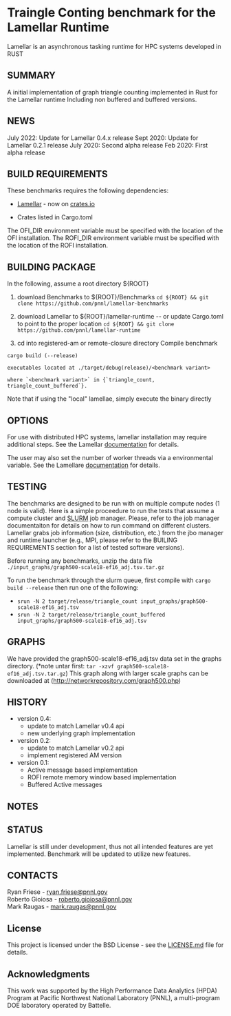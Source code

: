 Traingle Conting benchmark for the Lamellar Runtime
=================================================

Lamellar is an asynchronous tasking runtime for HPC systems developed in RUST

SUMMARY
-------

A initial implementation of graph triangle counting implemented in Rust for the Lamellar runtime
Including non buffered and buffered versions.

NEWS
----

July 2022: Update for Lamellar 0.4.x release
Sept 2020: Update for Lamellar 0.2.1 release
July 2020: Second alpha release
Feb 2020: First alpha release

BUILD REQUIREMENTS
------------------

These benchmarks requires the following dependencies:

* [Lamellar](https://github.com/pnnl/lamellar-runtime) - now on [crates.io](https://crates.io/crates/lamellar)

* Crates listed in Cargo.toml

The OFI_DIR environment variable must be specified with the location of the OFI installation.
The ROFI_DIR environment variable must be specified with the location of the ROFI installation.

BUILDING PACKAGE
----------------

In the following, assume a root directory ${ROOT}

1. download Benchmarks to ${ROOT}/Benchmarks 
    `cd ${ROOT} && git clone https://github.com/pnnl/lamellar-benchmarks`
2. download Lamellar to ${ROOT}/lamellar-runtime  -- or update Cargo.toml to point to the proper location
    `cd ${ROOT} && git clone https://github.com/pnnl/lamellar-runtime`

3. cd into registered-am or remote-closure directory Compile benchmark

`cargo build (--release)`

    executables located at ./target/debug(release)/<benchmark variant>

    where `<benchmark variant>` in {`triangle_count, triangle_count_buffered`}.


Note that if using the "local" lamellae, simply execute the binary directly

OPTIONS
-------

For use with distributed HPC systems, lamellar installation may require additional steps.  See the Lamellar [documentation](https://github.com/pnnl/lamellar-runtime#using-lamellar) for details.

The user may also set the number of worker threads via a environmental variable.  See the Lamellare [documentation](https://github.com/pnnl/lamellar-runtime#environment-variables) for details.

TESTING
-------

The benchmarks are designed to be run with on multiple compute nodes (1 node is valid). Here is a simple proceedure to run the tests that assume a compute cluster and [SLURM](https://slurm.schedmd.com) job manager. Please, refer to the job manager documentaiton for details on how to run command on different clusters. Lamellar grabs job information (size, distribution, etc.) from the jbo manager and runtime launcher (e.g., MPI, please refer to the BUILING REQUIREMENTS section for a list of tested software versions).

Before running any benchmarks, unzip the data file `./input_graphs/graph500-scale18-ef16_adj.tsv.tar.gz`

To run the benchmark through the slurm queue, first compile with `cargo build --release` then run one of the following:
- `srun -N 2 target/release/triangle_count input_graphs/graph500-scale18-ef16_adj.tsv`
- `srun -N 2 target/release/triangle_count_buffered input_graphs/graph500-scale18-ef16_adj.tsv`

GRAPHS
------

We have provided the graph500-scale18-ef16_adj.tsv data set in the graphs directory.
(*note untar first: `tar -xzvf graph500-scale18-ef16_adj.tsv.tar.gz`)
This graph along with larger scale graphs can be downloaded at (http://networkrepository.com/graph500.php)


HISTORY
-------

- version 0.4:
  - update to match Lamellar v0.4 api
  - new underlying graph implementation
- version 0.2:
  - update to match Lamellar v0.2 api
  - implement registered AM version
- version 0.1:
  - Active message based implementation
  - ROFI remote memory window based implementation
  - Buffered Active messages
  
NOTES
-----


STATUS
------

Lamellar is still under development, thus not all intended features are yet
implemented. Benchmark will be updated to utilize new features.

CONTACTS
--------

Ryan Friese     - ryan.friese@pnnl.gov  
Roberto Gioiosa - roberto.gioiosa@pnnl.gov  
Mark Raugas     - mark.raugas@pnnl.gov  

License
-------

This project is licensed under the BSD License - see the [LICENSE.md](LICENSE.md) file for details.

Acknowledgments
---------------

This work was supported by the High Performance Data Analytics (HPDA) Program at Pacific Northwest National Laboratory (PNNL),
a multi-program DOE laboratory operated by Battelle.
